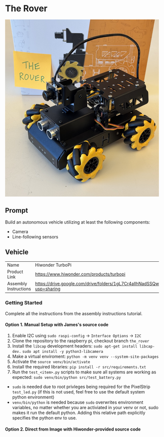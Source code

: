 # The Rover

<img
    src="./static/images/assembled_kits/the_rover.jpg"
    alt="The Rover"
    width="1000"
/>

## Prompt

Build an autonomous vehicle utilizing at least the following components:

- Camera
- Line-following sensors

## Vehicle

|                       |                                                                                      |
| --------------------- | ------------------------------------------------------------------------------------ |
| Name                  | Hiwonder TurboPi                                                                     |
| Product Link          | https://www.hiwonder.com/products/turbopi                                            |
| Assembly Instructions | https://drive.google.com/drive/folders/1gL7Cr4allhNadSSQw5e95lTrTqdYt46v?usp=sharing |

### Getting Started

Complete all the instructions from the assembly instructions tutorial.

#### Option 1. Manual Setup with James's source code

1. Enable I2C using `sudo raspi-config` -> `Interface Options` -> `I2C`
1. Clone the repository to the raspberry pi, checkout branch `the_rover`
1. Install the `libcap` development headers: `sudo apt-get install libcap-dev.`
   `sudo apt install -y python3-libcamera`
1. Make a virtual enviroment: `python -m venv venv --system-site-packages`
1. Activate the `source venv/bin/activate`
1. Install the required libraries: `pip install -r src/requirements.txt`
1. Run the `test_<item>.py` scripts to make sure all systems are working as expected: `sudo venv/bin/python src/test_battery.py`

- `sudo` is needed due to root privleges being required for the PixelStrip `test_led.py` (if this is not used, feel free to use the default system python environment)
- `venv/bin/python` is needed because `sudo` overwrites environment variables, no matter whether you are activiated in your venv or not, sudo makes it run the default python. Adding this relative path explicitly specifies the python env to use.

#### Option 2. Direct from Image with Hiwonder-provided source code
